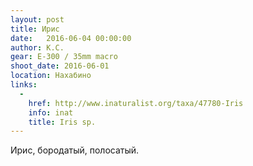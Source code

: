 ```yaml
---
layout: post
title: Ирис
date:   2016-06-04 00:00:00
author: К.С.
gear: E-300 / 35mm macro
shoot_date: 2016-06-01
location: Нахабино
links:
  -
    href: http://www.inaturalist.org/taxa/47780-Iris
    info: inat
    title: Iris sp.
---
```


Ирис, бородатый, полосатый.
